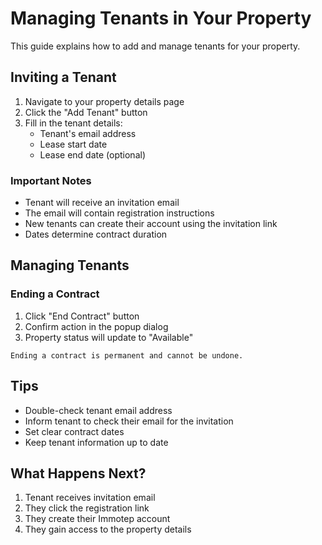 # Managing Tenants in Your Property

This guide explains how to add and manage tenants for your property.

## Inviting a Tenant

1. Navigate to your property details page
2. Click the "Add Tenant" button
3. Fill in the tenant details:
   - Tenant's email address
   - Lease start date
   - Lease end date (optional)

### Important Notes

- Tenant will receive an invitation email
- The email will contain registration instructions
- New tenants can create their account using the invitation link
- Dates determine contract duration

## Managing Tenants

### Ending a Contract

1. Click "End Contract" button
2. Confirm action in the popup dialog
3. Property status will update to "Available"

```warning
Ending a contract is permanent and cannot be undone.
```

## Tips

- Double-check tenant email address
- Inform tenant to check their email for the invitation
- Set clear contract dates
- Keep tenant information up to date

## What Happens Next?

1. Tenant receives invitation email
2. They click the registration link
3. They create their Immotep account
4. They gain access to the property details
